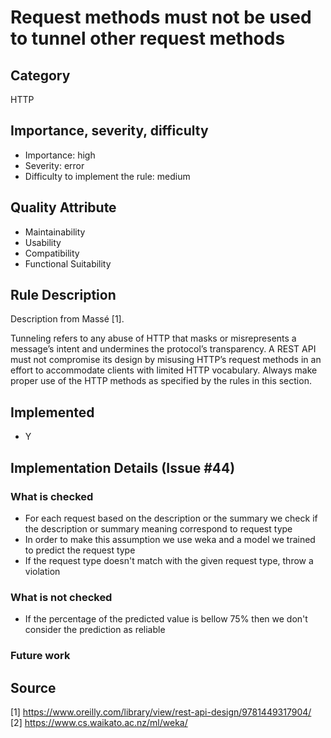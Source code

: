 # Request methods must not be used to tunnel other request methods

## Category

HTTP

## Importance, severity, difficulty

* Importance: high
* Severity: error
* Difficulty to implement the rule: medium

## Quality Attribute

* Maintainability
* Usability
* Compatibility
* Functional Suitability

## Rule Description

Description from Massé [1].

Tunneling refers to any abuse of HTTP that masks or misrepresents a message’s intent
and undermines the protocol’s transparency. A REST API must not compromise its
design by misusing HTTP’s request methods in an effort to accommodate clients with
limited HTTP vocabulary. Always make proper use of the HTTP methods as specified
by the rules in this section.

## Implemented

* Y

## Implementation Details (Issue #44)

### What is checked
* For each request based on the description or the summary we check if the description or summary meaning correspond to request type
* In order to make this assumption we use weka and a model we trained to predict the request type
* If the request type doesn't match with the given request type, throw a violation

### What is not checked

* If the percentage of the predicted value is bellow 75% then we don't consider the prediction as reliable

### Future work


## Source

[1] https://www.oreilly.com/library/view/rest-api-design/9781449317904/
[2] https://www.cs.waikato.ac.nz/ml/weka/